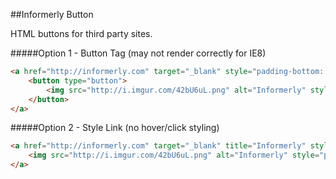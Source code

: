 ##Informerly Button

HTML buttons for third party sites. 


#####Option 1 - Button Tag (may not render correctly for IE8)
```html
<a href="http://informerly.com" target="_blank" style="padding-bottom: 5px;" title="Informerly">
	<button type="button">
		<img src="http://i.imgur.com/42bU6uL.png" alt="Informerly" style="padding: 1px 1px 2px 1px;">
	</button>
</a>
```

#####Option 2 - Style Link (no hover/click styling)
```html
<a href="http://informerly.com" target="_blank" title="Informerly" style="font: bold 11px Arial; text-decoration: none; background-color: #EEEEEE; color: #333333; padding: 6px; border: 1px solid #CCCCCC; -moz-border-radius: 4px; border-radius: 4px;">
	<img src="http://i.imgur.com/42bU6uL.png" alt="Informerly" style="padding-bottom: 1px;">
</a>
```